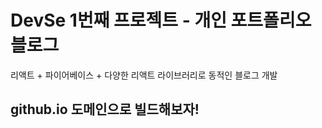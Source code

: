 # DevSe 1번째 프로젝트 - 개인 포트폴리오 블로그

리액트 + 파이어베이스 + 다양한 리액트 라이브러리로 동적인 블로그 개발

## github.io 도메인으로 빌드해보자!
